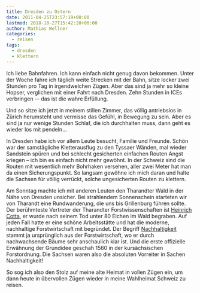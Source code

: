 ```yaml
---
title: Dresden zu Ostern
date: 2011-04-25T23:57:19+00:00
lastmod: 2018-10-27T15:42:28+00:00
author: Mathias Wellner
categories:
  - reisen
tags:
  - dresden
  - klettern
---
```

Ich liebe Bahnfahren. Ich kann einfach nicht genug davon bekommen. Unter der Woche fahre ich täglich weite Strecken mit der Bahn, sitze locker zwei Stunden pro Tag in irgendwelchen Zügen. Aber das sind ja mehr so kleine Hopser, verglichen mit einer Fahrt nach Dresden. Zehn Stunden in ICEs verbringen -- das ist die wahre Erfüllung. 
<!--more-->

Und so sitze ich jetzt in meinem stillen Zimmer, das völlig antriebslos in Zürich herumsteht und vermisse das Gefühl, in Bewegung zu sein. Aber es sind ja nur wenige Stunden Schlaf, die ich durchhalten muss, dann geht es wieder los mit pendeln&#8230;

In Dresden habe ich vor allem Leute besucht, Familie und Freunde. Schön war der samstägliche Kletterausflug zu den Tyssaer Wänden, mal wieder Sandstein spüren und bei schlecht gesicherten einfachen Routen Angst kriegen &ndash; ich bin es einfach nicht mehr gewöhnt. In der Schweiz sind die Routen mit wesentlich mehr Bohrhaken versehen, aller zwei Meter hat man da einen Sicherungspunkt. So langsam gewöhne ich mich daran und halte die Sachsen für völlig verrückt, solche ungesicherten Routen zu klettern. 

Am Sonntag machte ich mit anderen Leuten den Tharandter Wald in der Nähe von Dresden unsicher. Bei strahlendem Sonnenschein starteten wir von Tharandt eine Rundwanderung, die uns bis Grillenburg führen sollte. Der berühmteste Vertreter der Tharandter Forstwissenschaften ist [Heinrich Cotta](http://de.wikipedia.org/wiki/Heinrich_Cotta), er wurde nach seinem Tod unter 80 Eichen im Wald begraben. Auf jeden Fall hatte er eine schöne Arbeitsstätte und hat die moderne, nachhaltige Forstwirtschaft mit begründet. Der Begriff [Nachhaltigkeit](http://de.wikipedia.org/wiki/Nachhaltigkeit) stammt ja ursprünglich aus der Forstwirtschaft, wo er durch nachwachsende Bäume sehr anschaulich klar ist. Und die erste offizielle Erwähnung der Grundidee geschah 1560 in der kursächsischen Forstordnung. Die Sachsen waren also die absoluten Vorreiter in Sachen Nachhaltigkeit! 

So sog ich also den Stolz auf meine alte Heimat in vollen Zügen ein, um dann heute in übervollen Zügen wieder in meine Wahlheimat Schweiz zu reisen.